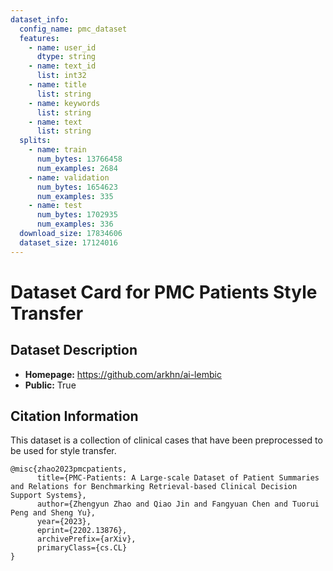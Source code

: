 ```yaml
---
dataset_info:
  config_name: pmc_dataset
  features:
    - name: user_id
      dtype: string
    - name: text_id
      list: int32
    - name: title
      list: string
    - name: keywords
      list: string
    - name: text
      list: string
  splits:
    - name: train
      num_bytes: 13766458
      num_examples: 2684
    - name: validation
      num_bytes: 1654623
      num_examples: 335
    - name: test
      num_bytes: 1702935
      num_examples: 336
  download_size: 17834606
  dataset_size: 17124016
---
```


# Dataset Card for PMC Patients Style Transfer

## Dataset Description

- **Homepage:** https://github.com/arkhn/ai-lembic
- **Public:** True

## Citation Information

This dataset is a collection of clinical cases that have been preprocessed to be used for style
transfer.

```
@misc{zhao2023pmcpatients,
      title={PMC-Patients: A Large-scale Dataset of Patient Summaries and Relations for Benchmarking Retrieval-based Clinical Decision Support Systems},
      author={Zhengyun Zhao and Qiao Jin and Fangyuan Chen and Tuorui Peng and Sheng Yu},
      year={2023},
      eprint={2202.13876},
      archivePrefix={arXiv},
      primaryClass={cs.CL}
}
```
